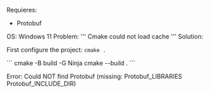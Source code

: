 Requieres:
- Protobuf


OS: Windows 11
Problem:
''' Cmake could not load cache '''
Solution:

First configure the project:
``` cmake . ```


´´´ 
cmake -B build -G Ninja
cmake --build . ´´´

Error: Could NOT find Protobuf (missing: Protobuf_LIBRARIES Protobuf_INCLUDE_DIR)

